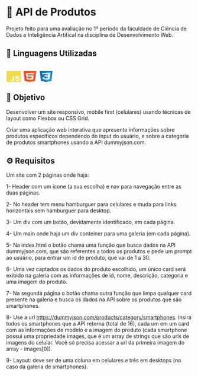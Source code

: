 # 🛒 API de Produtos
Projeto feito para uma avaliação no 1º período da faculdade de Ciência de Dados e Inteligência Artifical na disciplina de Desenvolvimento Web. 

## 📒 Linguagens Utilizadas
<div style="display: inline_block"><br>
  <img align="center" alt="Js" height="30" width="40" src="https://raw.githubusercontent.com/devicons/devicon/master/icons/javascript/javascript-plain.svg">
  <img align="center" alt="HTML" height="30" width="40" src="https://raw.githubusercontent.com/devicons/devicon/master/icons/html5/html5-original.svg">
  <img align="center" alt="CSS" height="30" width="40" src="https://raw.githubusercontent.com/devicons/devicon/master/icons/css3/css3-original.svg">
</div>

## 🎯 Objetivo
Desenvolver um site responsivo, mobile first (celulares) usando técnicas de layout como Flexbox ou CSS Grid.

Criar uma aplicação web interativa que apresente informações sobre produtos específicos dependendo do input do usuário, e sobre a categoria de produtos smartphones usando a API dummyjson.com.

## ⚙️ Requisitos

Um site com 2 páginas onde haja:

1- Header com um ícone (a sua escolha) e nav para navegação entre as duas páginas.

2- No header tem menu hamburguer para celulares e muda para links horizontais sem hamburguer para desktop.

3- Um div com um botão, devidamente identificado, em cada página.

4- Um main onde haja um div conteiner para uma galeria (em cada página).

5- Na index.html o botão chama uma função que busca dados na API dummyjson.com, que são referentes a todos os produtos e pede um prompt ao usuário, para entrar um id de produto, que vai de 1 a 30.

6- Uma vez captados os dados do produto escolhido, um único card será exibido na galeria com as informações de id, nome, descrição, categoria e uma imagem do produto.

7- Na segunda página o botão chama outra função que limpa qualquer card presente na galeria e busca os dados na API sobre os produtos que são smartphones.

8- Use a url https://dummyjson.com/products/category/smartphones. Insira todos os smartphones que a API retorna (total de 16), cada um em um card com as informações de modelo e a imagem do produto (cada smartphone possui uma propriedade images, que é um array de strings que são urls de imagens do celular. Você só precisa acessar a url da primeira imagem do array - images[0]).

9- Layout: deve ser de uma coluna em celulares e três em desktops (no caso da galeria de smartphones).

